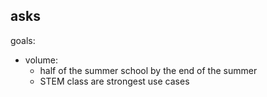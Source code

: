 
## asks 

goals: 

* volume: 
    * half of the summer school by the end of the summer 
    * STEM class are strongest use cases 
    